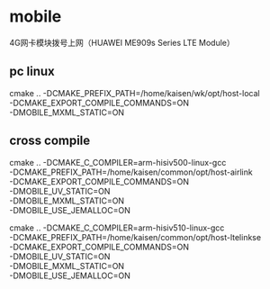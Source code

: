 # mobile
4G网卡模块拨号上网（HUAWEI ME909s Series LTE Module）

## pc linux
cmake .. -DCMAKE_PREFIX_PATH=/home/kaisen/wk/opt/host-local \
         -DCMAKE_EXPORT_COMPILE_COMMANDS=ON \
         -DMOBILE_MXML_STATIC=ON

## cross compile
cmake .. -DCMAKE_C_COMPILER=arm-hisiv500-linux-gcc \
         -DCMAKE_PREFIX_PATH=/home/kaisen/common/opt/host-airlink \
         -DCMAKE_EXPORT_COMPILE_COMMANDS=ON \
         -DMOBILE_UV_STATIC=ON \
         -DMOBILE_MXML_STATIC=ON \
         -DMOBILE_USE_JEMALLOC=ON

cmake .. -DCMAKE_C_COMPILER=arm-hisiv510-linux-gcc \
         -DCMAKE_PREFIX_PATH=/home/kaisen/common/opt/host-ltelinkse \
         -DCMAKE_EXPORT_COMPILE_COMMANDS=ON \
         -DMOBILE_UV_STATIC=ON \
         -DMOBILE_MXML_STATIC=ON \
         -DMOBILE_USE_JEMALLOC=ON
